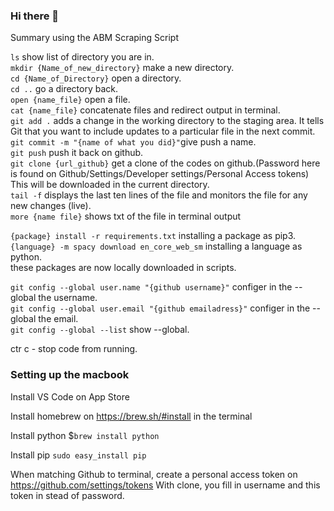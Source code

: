 ### Hi there 👋

Summary using the ABM Scraping Script

`ls` show list of directory you are in.   
`mkdir {Name_of_new_directory}` make a new directory.   
`cd {Name_of_Directory}` open a directory.     
`cd ..` go a directory back.    
`open {name_file}` open a file.   
`cat {name_file}` concatenate files and redirect output in terminal.  
`git add .` adds a change in the working directory to the staging area. It tells Git that you want to include updates to a particular file in the next commit.   
`git commit -m "{name of what you did}"`give push a name.     
`git push` push it back on github.  
`git clone {url_github}` get a clone of the codes on github.(Password here is found on Github/Settings/Developer settings/Personal Access tokens) This will be downloaded in the current directory.  
`tail -f` displays the last ten lines of the file and monitors the file for any new changes (live).  
`more {name file}` shows txt of the file in terminal output

`{package} install -r requirements.txt` installing a package as pip3.   
`{language} -m spacy download en_core_web_sm` installing a language as python.  
these packages are now locally downloaded in scripts.   

`git config --global user.name "{github username}"` configer in the --global the username.  
`git config --global user.email "{github emailadress}"` configer in the --global the email.  
`git config --global --list` show --global.  

ctr c - stop code from running.  

### Setting up the macbook

Install VS Code on App Store 

Install homebrew on https://brew.sh/#install in the terminal

Install python
$`brew install python`

Install pip
`sudo easy_install pip`

When matching Github to terminal, create a personal access token on https://github.com/settings/tokens
With clone, you fill in username and this token in stead of password.


